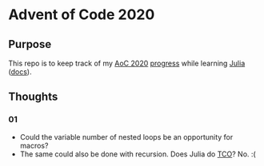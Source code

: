 # Advent of Code 2020

## Purpose

This repo is to keep track of my [AoC 2020][aoc] [progress] while learning [Julia][] ([docs]).

## Thoughts

### 01

- Could the variable number of nested loops be an opportunity for macros?
- The same could also be done with recursion. Does Julia do [TCO][]? No. :(

[aoc]: https://adventofcode.com/
[progress]: https://adventofcode.com/2020
[julia]: https://julialang.org/
[docs]: https://docs.julialang.org/en/v1/
[tco]: https://en.wikipedia.org/wiki/Tail_call